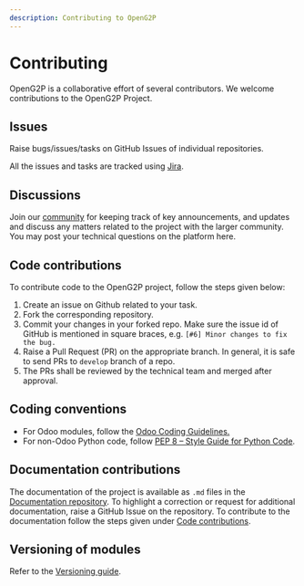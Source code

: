 ```yaml
---
description: Contributing to OpenG2P
---
```


# Contributing

OpenG2P is a collaborative effort of several contributors. We welcome contributions to the OpenG2P Project.

## Issues

Raise bugs/issues/tasks on GitHub Issues of individual repositories.

All the issues and tasks are tracked using [Jira](https://openg2p.atlassian.net).

## Discussions

Join our [community](https://community.openg2p.org) for keeping track of key announcements, and updates and discuss any matters related to the project with the larger community. You may post your technical questions on the platform here.

## Code contributions

To contribute code to the OpenG2P project, follow the steps given below:

1. Create an issue on Github related to your task.
2. Fork the corresponding repository.
3. Commit your changes in your forked repo. Make sure the issue id of GitHub is mentioned in square braces, e.g. `[#6] Minor changes to fix the bug.`
4. Raise a Pull Request (PR) on the appropriate branch. In general, it is safe to send PRs to `develop` branch of a repo.
5. The PRs shall be reviewed by the technical team and merged after approval.

## Coding conventions

* For Odoo modules, follow the [Odoo Coding Guidelines.](https://www.odoo.com/documentation/15.0/contributing/development/coding\_guidelines.html)
* For non-Odoo Python code, follow [PEP 8 – Style Guide for Python Code](https://peps.python.org/pep-0008/).

## Documentation contributions

The documentation of the project is available as `.md` files in the [Documentation repository](https://github.com/openg2p/openg2p-documentation). To highlight a correction or request for additional documentation, raise a GitHub Issue on the repository. To contribute to the documentation follow the steps given under [Code contributions](contributing-to-openg2p.md#code-contributions).

## Versioning of modules

Refer to the [Versioning guide](../deployment/versioning.md).
